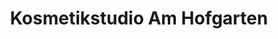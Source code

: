 ---
title: "Kosmetikstudio Am Hofgarten"
url: /schwarzenberg-erzgebirge/kosmetikstudio-am-hofgarten/
shop: Kosmetik
---